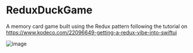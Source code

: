 # ReduxDuckGame
A memory card game built using the Redux pattern following the tutorial on https://www.kodeco.com/22096649-getting-a-redux-vibe-into-swiftui

![image](https://user-images.githubusercontent.com/3443810/205684570-129c070b-5adc-44fa-a7c7-c3ff83dcc806.png)
